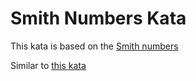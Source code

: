 # Smith Numbers Kata

This kata is based on the [Smith numbers](https://en.wikipedia.org/wiki/Smith_number)

Similar to [this kata](https://github.com/alvarogarcia7/smith-numbers-kata-java/blob/master/README.md)
